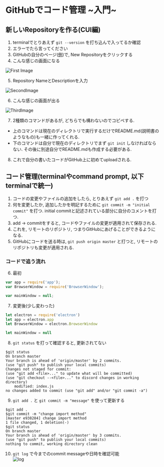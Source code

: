 # **GitHubでコード管理 ~入門~**
## **新しいRepositoryを作る(CUI編)**

1. terminalでとりあえず `git --version` を打ち込んで入ってるか確認
2. エラーでたら言ってください
3. GitHubの自分のページ([例](https://github.com/fmsuvM?tab=repositories))で, New Repositoryをクリックする
4. こんな感じの画面になる

  ![First Image](https://gyazo.com/579b371b8f6021b72a15f0240de63aec.jpg)

5. Repository NameとDescriptionを入力

  ![SecondImage](https://gyazo.com/dfb95f0d3fdcd1dffd168182ccdd3ad6.jpg)

6. こんな感じの画面が出る

  ![ThirdImage](https://gyazo.com/4f32aed5aac2b1171a5b8343270889c5.jpg)

7. 2種類のコマンドがあるが, どちらでも構わないのでコピペする.

  - 上のコマンドは現在のディレクトリで実行するだけでREADME.md(説明書のようなもの)も一緒に作ってくれる.
  - 下のコマンドは自分で現在のディレクトリでまず `git init` しなければならない. その後に別途自分でREADME.mdも作成する必要がある.

8. これで自分の書いたコードがGitHub上に初めてuploadされる.

## コード管理(terminalやcommand prompt, 以下terminalで統一)

1. コードの変更やファイルの追加をしたら, とりあえず `git add .` を打つ
2. 何を変更したか, 追加したかを明記するために `git commit -m "initial commit"` を打つ. initial commitと記述されている部分に自分のコメントを打つ.
3. add -> commitをすると, コードやファイルの変更が適用されて保存される.
4. これを, リモートのリポジトリ, つまりGitHubにあげることができるようになる.
5. GitHubにコードを送る時は, `git push origin master` と打つと, リモートのリポジトリも変更が適用される.

### コードで追う流れ

6. 最初

  ```javascript
  var app = require('app');
  var BrowserWindow = require('BrowserWindow');

  var mainWindow = null;
  ```

7. 変更後(少し変わった)

  ```javascript
  let electron = require('electron')
  let app = electron.app
  let BrowserWindow = electron.BrowserWindow

  let mainWindow = null
  ```

8. `git status` を打って確認すると, 更新されてない

  ```
  $git status
  On branch master
  Your branch is ahead of 'origin/master' by 2 commits.
  (use "git push" to publish your local commits)
  Changes not staged for commit:
  (use "git add <file>..." to update what will be committed)
  (use "git checkout --<file>..." to discord changes in working directory)
      modified: index.js
  no changes added to commit (use "git add" and/or "git commit -a")
  ```

9. `git add .` と `git commit -m "message"` を使って更新する

  ```
  $git add .
  $git commit -m "change import method"
  [master e938284] change import method
  1 file changed, 1 deletion(-)
  $git status
  On branch master
  Your branch is ahead of 'origin/master' by 3 commits.
  (use "git push" to publish your local commits)
  nothing to commit, working directory clean
  ```

10. `git log` で今までのcommit messageや日時を確認可能  
  ![log](https://gyazo.com/732079fba6a266e2db4ffb844b3f022d.jpg)
